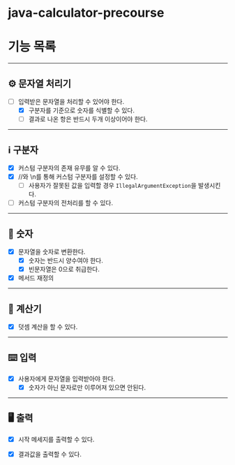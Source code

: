 # java-calculator-precourse

# 기능 목록

---

## ⚙️ 문자열 처리기

- [ ] 입력받은 문자열을 처리할 수 있어야 한다.
    - [x] 구분자를 기준으로 숫자를 식별할 수 있다.
    - [ ] 결과로 나온 항은 반드시 두개 이상이어야 한다.

---

## ℹ️ 구분자

- [x] 커스텀 구분자의 존재 유무를 알 수 있다.
- [x] //와 \n를 통해 커스텀 구분자를 설정할 수 있다.
    - [ ] 사용자가 잘못된 값을 입력할 경우 `IllegalArgumentException`을 발생시킨다.
- [ ] 커스텀 구분자의 전처리를 할 수 있다.

---

## 🔢 숫자

- [x] 문자열을 숫자로 변환한다.
    - [x] 숫자는 반드시 양수여야 한다.
    - [x] 빈문자열은 0으로 취급한다.
- [x] 메서드 재정의

---

## 🧮 계산기

- [x] 덧셈 계산을 할 수 있다.

---

## ⌨️ 입력

- [x] 사용자에게 문자열을 입력받아야 한다.
    - [x] 숫자가 아닌 문자로만 이루어져 있으면 안된다.

---

## 🖥️ 출력

- [x] 시작 메세지를 출력할 수 있다.
- [x] 결과값을 출력할 수 있다.

